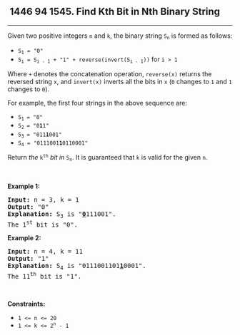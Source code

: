 <h2> 1446 94
1545. Find Kth Bit in Nth Binary String</h2><hr><div style="user-select: auto;"><p style="user-select: auto;">Given two positive integers <code style="user-select: auto;">n</code> and <code style="user-select: auto;">k</code>, the binary string <code style="user-select: auto;">S<sub style="user-select: auto;">n</sub></code> is formed as follows:</p>

<ul style="user-select: auto;">
	<li style="user-select: auto;"><code style="user-select: auto;">S<sub style="user-select: auto;">1</sub> = "0"</code></li>
	<li style="user-select: auto;"><code style="user-select: auto;">S<sub style="user-select: auto;">i</sub> = S<sub style="user-select: auto;">i - 1</sub> + "1" + reverse(invert(S<sub style="user-select: auto;">i - 1</sub>))</code> for <code style="user-select: auto;">i &gt; 1</code></li>
</ul>

<p style="user-select: auto;">Where <code style="user-select: auto;">+</code> denotes the concatenation operation, <code style="user-select: auto;">reverse(x)</code> returns the reversed string <code style="user-select: auto;">x</code>, and <code style="user-select: auto;">invert(x)</code> inverts all the bits in <code style="user-select: auto;">x</code> (<code style="user-select: auto;">0</code> changes to <code style="user-select: auto;">1</code> and <code style="user-select: auto;">1</code> changes to <code style="user-select: auto;">0</code>).</p>

<p style="user-select: auto;">For example, the first four strings in the above sequence are:</p>

<ul style="user-select: auto;">
	<li style="user-select: auto;"><code style="user-select: auto;">S<sub style="user-select: auto;">1 </sub>= "0"</code></li>
	<li style="user-select: auto;"><code style="user-select: auto;">S<sub style="user-select: auto;">2 </sub>= "0<strong style="user-select: auto;">1</strong>1"</code></li>
	<li style="user-select: auto;"><code style="user-select: auto;">S<sub style="user-select: auto;">3 </sub>= "011<strong style="user-select: auto;">1</strong>001"</code></li>
	<li style="user-select: auto;"><code style="user-select: auto;">S<sub style="user-select: auto;">4</sub> = "0111001<strong style="user-select: auto;">1</strong>0110001"</code></li>
</ul>

<p style="user-select: auto;">Return <em style="user-select: auto;">the</em> <code style="user-select: auto;">k<sup style="user-select: auto;">th</sup></code> <em style="user-select: auto;">bit</em> <em style="user-select: auto;">in</em> <code style="user-select: auto;">S<sub style="user-select: auto;">n</sub></code>. It is guaranteed that <code style="user-select: auto;">k</code> is valid for the given <code style="user-select: auto;">n</code>.</p>

<p style="user-select: auto;">&nbsp;</p>
<p style="user-select: auto;"><strong class="example" style="user-select: auto;">Example 1:</strong></p>

<pre style="user-select: auto;"><strong style="user-select: auto;">Input:</strong> n = 3, k = 1
<strong style="user-select: auto;">Output:</strong> "0"
<strong style="user-select: auto;">Explanation:</strong> S<sub style="user-select: auto;">3</sub> is "<strong style="user-select: auto;"><u style="user-select: auto;">0</u></strong>111001".
The 1<sup style="user-select: auto;">st</sup> bit is "0".
</pre>

<p style="user-select: auto;"><strong class="example" style="user-select: auto;">Example 2:</strong></p>

<pre style="user-select: auto;"><strong style="user-select: auto;">Input:</strong> n = 4, k = 11
<strong style="user-select: auto;">Output:</strong> "1"
<strong style="user-select: auto;">Explanation:</strong> S<sub style="user-select: auto;">4</sub> is "0111001101<strong style="user-select: auto;"><u style="user-select: auto;">1</u></strong>0001".
The 11<sup style="user-select: auto;">th</sup> bit is "1".
</pre>

<p style="user-select: auto;">&nbsp;</p>
<p style="user-select: auto;"><strong style="user-select: auto;">Constraints:</strong></p>

<ul style="user-select: auto;">
	<li style="user-select: auto;"><code style="user-select: auto;">1 &lt;= n &lt;= 20</code></li>
	<li style="user-select: auto;"><code style="user-select: auto;">1 &lt;= k &lt;= 2<sup style="user-select: auto;">n</sup> - 1</code></li>
</ul>
</div>